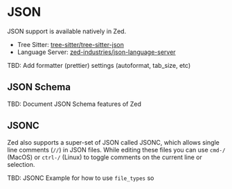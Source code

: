 # JSON

JSON support is available natively in Zed.

- Tree Sitter: [tree-sitter/tree-sitter-json](https://github.com/tree-sitter/tree-sitter-json)
- Language Server: [zed-industries/json-language-server](https://github.com/zed-industries/json-language-server)

TBD: Add formatter (prettier) settings (autoformat, tab_size, etc)

## JSON Schema

TBD: Document JSON Schema features of Zed

## JSONC

Zed also supports a super-set of JSON called JSONC, which allows single line comments (`//`) in JSON files.
While editing these files you can use `cmd-/` (MacOS) or `ctrl-/` (Linux) to toggle comments on the current line or selection.

TBD: JSONC Example for how to use `file_types` so

